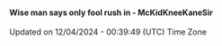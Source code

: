 #### Wise man says only fool rush in - McKidKneeKaneSir
Updated on 12/04/2024 - 00:39:49 (UTC) Time Zone

